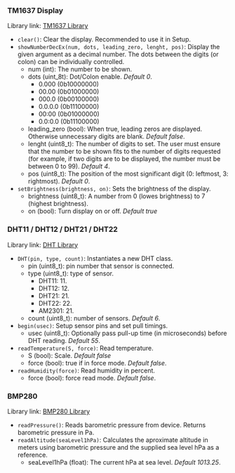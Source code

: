 ### TM1637 Display

Library link: [TM1637 Library](https://github.com/avishorp/TM1637)

- ``clear()``: Clear the display. Recommended to use it in Setup.
- ``showNumberDecEx(num, dots, leading_zero, lenght, pos)``: Display the given argument as a decimal number. The dots between the digits (or colon) can be individually controlled.
  - num (int): The number to be shown.
  - dots (uint_8t):  Dot/Colon enable. *Default 0*.
    - 0.000 (0b10000000)
    - 00.00 (0b01000000)
    - 000.0 (0b00100000)
    - 0.0.0.0 (0b11100000)
    - 00:00 (0b01000000)
    - 0.0:0.0 (0b11100000)
  - leading_zero (bool): When true, leading zeros are displayed. Otherwise unnecessary digits are blank. *Default false*.
  - lenght (uint8_t): The number of digits to set. The user must ensure that the number to be shown fits to the number of digits requested (for example, if two digits are to be displayed, the number must be between 0 to 99). *Default 4*.
  - pos (uint8_t): The position of the most significant digit (0: leftmost, 3: rightmost). *Default 0*.
- ``setBrightness(brightness, on)``: Sets the brightness of the display.
  - brightness (uint8_t): A number from 0 (lowes brightness) to 7 (highest brightness).
  - on (bool): Turn display on or off. *Default true*

### DHT11 / DHT12 / DHT21 / DHT22 

Library link: [DHT Library](https://github.com/adafruit/DHT-sensor-library)

- ``DHT(pin, type, count)``: Instantiates a new DHT class.
  - pin (uint8_t): pin number that sensor is connected.
  - type (uint8_t): type of sensor.
    - DHT11: 11.
    - DHT12: 12.
    - DHT21: 21.
    - DHT22: 22.
    - AM2301: 21.
  - count (uint8_t): number of sensors. *Default 6*.
- ``begin(usec)``: Setup sensor pins and set pull timings.
  - usec (uint8_t): Optionally pass pull-up time (in microseconds) before DHT reading. *Default 55*.
- ``readTemperature(S, force)``: Read temperature.
  - S (bool): Scale. *Default false*
  - force (bool): true if in force mode. *Default false*.
- ``readHumidity(force)``: Read humidity in percent.
  - force (bool): force read mode. *Default false*.

### BMP280

Library link: [BMP280 Library](https://github.com/adafruit/Adafruit_BMP280_Library)

- ``readPressure()``: Reads barometric pressure from device. Returns barometric pressure in Pa.
- ``readAltitude(seaLevel1hPa)``: Calculates the aproximate altitude in meters using barometric pressure and the supplied sea level hPa as a reference.
  - seaLevel1hPa (float): The current hPa at sea level. *Default 1013.25*.